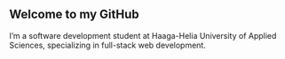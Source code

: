 ## Welcome to my GitHub

I’m a software development student at Haaga-Helia University of Applied Sciences, specializing in full-stack web development. 
















